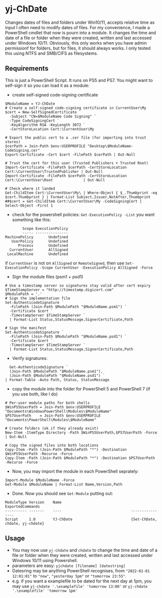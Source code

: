 # yj-ChDate
Changes dates of files and folders under Win10/11, accepts relative time as input
I often need to modify dates of files. For my convenience, I made a PowerShell cmdlet that now is pourn into a module. It changes the time and date of a file or folder when they were created, written and last accessed under Windows 10/11. Obviously, this only works when you have admin permissionf for folders, but for files, it should always works. I only tested this using NTFS and SMB/CIFS as filesystems.

## Requirements
This is just a PowerShell Script. It runs on PS5 and PS7.
You might want to self-sign it so you can load it as a module:
- create self-signed code-signing certificate
```
$ModuleName = YJ-ChDate
# Create a self-signed code-signing certificate in CurrentUser\My
$cert = New-SelfSignedCertificate `
  -Subject "CN=$ModuleName Code Signing" `
  -Type CodeSigningCert `
  -KeyAlgorithm RSA -KeyLength 3072 `
  -CertStoreLocation Cert:\CurrentUser\My

# Export the public cert to a .cer file (for importing into trust stores)
$cerPath = Join-Path $env:USERPROFILE "Desktop\$ModuleName-CodeSigning.cer"
Export-Certificate -Cert $cert -FilePath $cerPath | Out-Null

# Trust the cert for this user (Trusted Publishers + Trusted Root)
Import-Certificate -FilePath $cerPath -CertStoreLocation Cert:\CurrentUser\TrustedPublisher | Out-Null
Import-Certificate -FilePath $cerPath -CertStoreLocation Cert:\CurrentUser\Root              | Out-Null

# Check where it landed
Get-ChildItem Cert:\CurrentUser\My\ | Where-Object { $_.Thumbprint -eq $cert.Thumbprint } | Format-List Subject,Issuer,NotAfter,Thumbprint
##$cert = Get-ChildItem Cert:\CurrentUser\My -CodeSigningCert | Select-Object -First 1

```
- check for the powershell policies:
 ```Get-ExecutionPolicy -List```
you want something like this:
```
        Scope ExecutionPolicy
        ----- ---------------
MachinePolicy       Undefined
   UserPolicy       Undefined
      Process       Undefined
  CurrentUser       AllSigned
 LocalMachine       Undefined
```
if `CurrentUser` is not on `AllSigned` or `RemoteSigned`, then use `Set-ExecutionPolicy -Scope CurrentUser -ExecutionPolicy AllSigned -Force`
- Sign the module files (psm1 + psd1)
```
# Use a timestamp server so signatures stay valid after cert expiry
$TimeStampServer = "http://timestamp.digicert.com"
$ModulePath = '.'
# Sign the implementation file
Set-AuthenticodeSignature `
  -FilePath (Join-Path $ModulePath "$ModuleName.psm1") `
  -Certificate $cert `
  -TimestampServer $TimeStampServer `
  | Format-List Status,StatusMessage,SignerCertificate,Path

# Sign the manifest
Set-AuthenticodeSignature `
  -FilePath (Join-Path $ModulePath "$ModuleName.psd1") `
  -Certificate $cert `
  -TimestampServer $TimeStampServer `
  | Format-List Status,StatusMessage,SignerCertificate,Path
```
- Verify signatures:
```
  Get-AuthenticodeSignature `
  (Join-Path $ModulePath "$ModuleName.psm1"),
  (Join-Path $ModulePath "$ModuleName.psd1") `
| Format-Table -Auto Path, Status, StatusMessage
```
- copy the module into the folder for PowerShell 5 and PowerShell 7 (if you use both, like I do)
```
# Per-user module paths for both shells
$WinPS5UserPath = Join-Path $env:USERPROFILE "Documents\WindowsPowerShell\Modules\$ModuleName"
$PS7UserPath    = Join-Path $env:USERPROFILE "Documents\PowerShell\Modules\$ModuleName"

# Create folders (ok if they already exist)
New-Item -ItemType Directory -Path $WinPS5UserPath,$PS7UserPath -Force | Out-Null

# Copy the signed files into both locations
Copy-Item -Path (Join-Path $ModulePath "*") -Destination $WinPS5UserPath -Recurse -Force
Copy-Item -Path (Join-Path $ModulePath "*") -Destination $PS7UserPath    -Recurse -Force
```
- Now, you may import the module in each PowerShell seprately:
```
Import-Module $ModuleName -Force
Get-Module $ModuleName | Format-List Name,Version,Path
```
- Done. Now you should see `Get-Module` putting out:
```
ModuleType Version    Name                                ExportedCommands
---------- -------    ----                                ----------------
Script     1.0        YJ-ChDate                           {Set-ChDate, chdate, yj-chdate}
```
## Usage
- You may now use `yj-chdate` and `chdate` to change the time and date of a file or folder when they were created, written and last accessed under Windows 10/11 using Powershell.
- parameters are easy: `yjchdate [filename] [datestring]`
- Datesring may be anything PowerShell recognises, from `"2022-01-01 12:01:01"` to `"now"`, `"yesterday 5pm"` or `"tomorrow 23:55"`.
- e.g. if you want a examplefile to be dated for the next day at 1pm, you may use `yj-chdate '.\examplefile' 'tomorrow 13:00'` or `yj-chdate '.\examplefile' 'tomorrow 1pm'`
